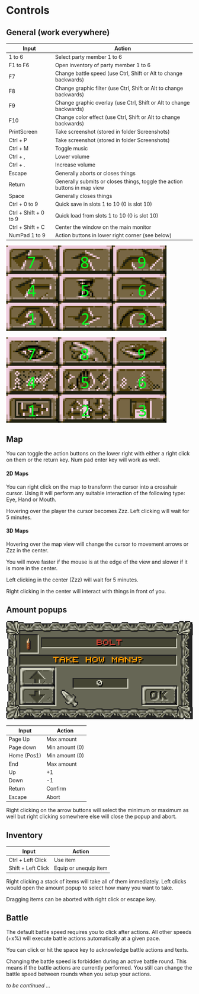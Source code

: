 # Controls

## General (work everywhere)

Input | Action
--- | ---
1 to 6 | Select party member 1 to 6
F1 to F6 | Open inventory of party member 1 to 6
F7 | Change battle speed (use Ctrl, Shift or Alt to change backwards)
F8 | Change graphic filter (use Ctrl, Shift or Alt to change backwards)
F9 | Change graphic overlay (use Ctrl, Shift or Alt to change backwards)
F10 | Change color effect (use Ctrl, Shift or Alt to change backwards)
PrintScreen | Take screenshot (stored in folder Screenshots)
Ctrl + P | Take screenshot (stored in folder Screenshots)
Ctrl + M | Toggle music
Ctrl + , | Lower volume
Ctrl + . | Increase volume
Escape | Generally aborts or closes things
Return | Generally submits or closes things, toggle the action buttons in map view
Space | Generally closes things
Ctrl + 0 to 9 | Quick save in slots 1 to 10 (0 is slot 10)
Ctrl + Shift + 0 to 9 | Quick load from slots 1 to 10 (0 is slot 10)
Ctrl + Shift + C | Center the window on the main monitor
NumPad 1 to 9 | Action buttons in lower right corner (see below)

![NumPad Example 1](docs/action_buttons_0.png "Move buttons")

![NumPad Example 2](docs/action_buttons_1.png "Action buttons")

<div style="page-break-after: always"></div>

## Map

You can toggle the action buttons on the lower right with either a right click on them or the return key. Num pad enter key will work as well.

#### 2D Maps

You can right click on the map to transform the cursor into a crosshair cursor. Using it will perform any suitable interaction of the following type: Eye, Hand or Mouth.

Hovering over the player the cursor becomes Zzz. Left clicking will wait for 5 minutes.

#### 3D Maps

Hovering over the map view will change the cursor to movement arrows or Zzz in the center.

You will move faster if the mouse is at the edge of the view and slower if it is more in the center.

Left clicking in the center (Zzz) will wait for 5 minutes.

Right clicking in the center will interact with things in front of you.

<div style="page-break-after: always"></div>

## Amount popups

![Amount popup](docs/amount_popup.png "Amount popup")

Input | Action
--- | ---
Page Up | Max amount
Page down | Min amount (0)
Home (Pos1) | Min amount (0)
End | Max amount
Up | +1
Down | -1
Return | Confirm
Escape | Abort

Right clicking on the arrow buttons will select the minimum or maximum as well but right clicking somewhere else will close the popup and abort.

<div style="page-break-after: always"></div>

## Inventory

Input | Action
--- | ---
Ctrl + Left Click | Use item
Shift + Left Click | Equip or unequip item

Right clicking a stack of items will take all of them immediately. Left clicks would open the amount popup to select how many you want to take.

Dragging items can be aborted with right click or escape key.


## Battle

The default battle speed requires you to click after actions. All other speeds (+x%) will execute battle actions automatically at a given pace.

You can click or hit the space key to acknowledge battle actions and texts.

Changing the battle speed is forbidden during an active battle round. This means if the battle actions are currently performed. You still can change the battle speed between rounds when you setup your actions.




*to be continued ...*
